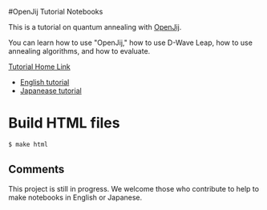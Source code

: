 #OpenJij Tutorial Notebooks

This is a tutorial on quantum annealing with [OpenJij](https://github.com/OpenJij/OpenJij).

You can learn how to use "OpenJij," how to use D-Wave Leap, how to use annealing algorithms, and how to evaluate.

[Tutorial Home Link](https://openjij.github.io/OpenJijTutorial/build/html/index.html)

- [English tutorial](https://openjij.github.io/OpenJijTutorial/build/html/en/index.html)
- [Japanease tutorial](https://openjij.github.io/OpenJijTutorial/build/html/ja/index.html)

# Build HTML files

```sh
$ make html
```


## Comments

This project is still in progress. We welcome those who contribute to help to make notebooks in English or Japanese.
